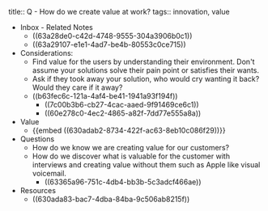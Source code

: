 title:: Q - How do we create value at work?
tags:: innovation, value

- Inbox - Related Notes
	- ((63a28de0-c42d-4748-9555-304a3906b0c1))
	- ((63a29107-e1e1-4ad7-be4b-80553c0ce715))
- Considerations:
	- Find value for the users by understanding their environment. Don't assume your solutions solve their pain point or satisfies their wants.
	- Ask if they took away your solution, who would cry wanting it back? Would they care if it away?
	- ((b63fec6c-121a-4af4-be41-1941a93f194f))
		- ((7c00b3b6-cb27-4cac-aaed-9f91469ce6c1))
		- ((60e278c0-4ec2-4865-a82f-7dd77e555a8a))
- Value
	- {{embed ((630adab2-8734-422f-ac63-8eb10c086f29))}}
- Questions
	- How do we know we are creating value for our customers?
	- How do we discover what is valuable for the customer with interviews and creating value without them such as Apple like visual voicemail.
		- ((63365a96-751c-4db4-bb3b-5c3adcf466ae))
- Resources
	- ((630ada83-bac7-4dba-84ba-9c506ab8215f))